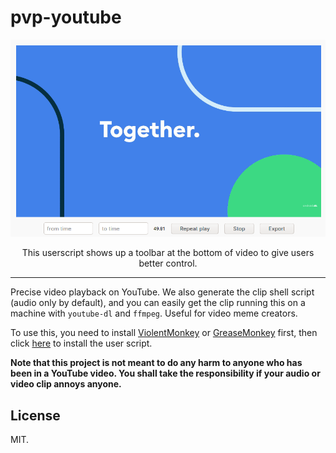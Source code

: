 # pvp-youtube

![example](example.png)

<p align="center">
  This userscript shows up a toolbar at the bottom of video to give users better control.
</p>

---

Precise video playback on YouTube. We also generate the clip shell script (audio only by default), and you can easily get the clip running this on a machine with `youtube-dl` and `ffmpeg`. Useful for video meme creators.

To use this, you need to install [ViolentMonkey](https://github.com/suisei-cn/pvp-youtube/raw/master/pvp.user.js) or [GreaseMonkey](https://www.greasespot.net/) first, then click [here](https://github.com/suisei-cn/pvp-youtube/raw/master/pvp.user.js) to install the user script.

**Note that this project is not meant to do any harm to anyone who has been in a YouTube video. You shall take the responsibility if your audio or video clip annoys anyone.**

## License

MIT.
